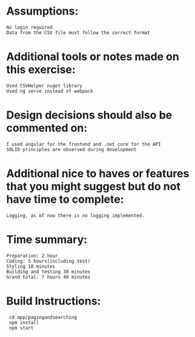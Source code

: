 # Assumptions:
    No login required
    Data from the CSV file must follow the correct format
    
# Additional tools or notes made on this exercise:
    Used CSVHelper nuget library
    Used ng serve instead of webpack
    
# Design decisions should also be commented on:
    I used angular for the frontend and .net core for the API
    SOLID principles are observed during development
    
# Additional nice to haves or features that you might suggest but do not have time to complete:
    Logging, as of now there is no logging implemented.
    
# Time summary:
    Preparation: 2 hour 
    Coding: 5 hours(including test) 
    Styling 10 minutes 
    Building and testing 30 minutes 
    Grand total: 7 hours 40 minutes
    
# Build Instructions: 
     cd app/pagingandsearching 
     npm install 
     npm start
    
